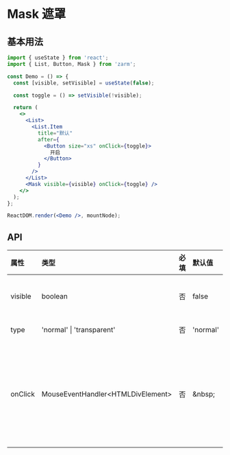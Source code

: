 # Mask 遮罩

## 基本用法

```jsx
import { useState } from 'react';
import { List, Button, Mask } from 'zarm';

const Demo = () => {
  const [visible, setVisible] = useState(false);

  const toggle = () => setVisible(!visible);

  return (
    <>
      <List>
        <List.Item
          title="默认"
          after={
            <Button size="xs" onClick={toggle}>
              开启
            </Button>
          }
        />
      </List>
      <Mask visible={visible} onClick={toggle} />
    </>
  );
};

ReactDOM.render(<Demo />, mountNode);
```

## API

| 属性    | 类型                               | 必填 | 默认值   | 说明                 |
| :------ | :--------------------------------- | :--- | :------- | :------------------- |
| visible | boolean                            | 否   | false    | 是否显示             |
| type    | 'normal' \| 'transparent'          | 否   | 'normal' | 类型                 |
| onClick | MouseEventHandler<HTMLDivElement\> | 否   | \&nbsp;  | 点击后触发的回调函数 |
